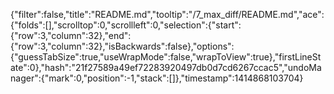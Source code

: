 {"filter":false,"title":"README.md","tooltip":"/7_max_diff/README.md","ace":{"folds":[],"scrolltop":0,"scrollleft":0,"selection":{"start":{"row":3,"column":32},"end":{"row":3,"column":32},"isBackwards":false},"options":{"guessTabSize":true,"useWrapMode":false,"wrapToView":true},"firstLineState":0},"hash":"21f27589a49ef72283920497db0d7cd6267ccac5","undoManager":{"mark":0,"position":-1,"stack":[]},"timestamp":1414868103704}